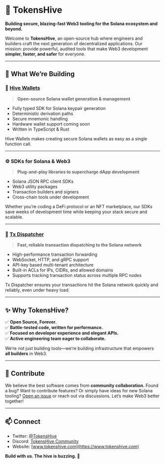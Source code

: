 # 🐝 TokensHive

**Building secure, blazing-fast Web3 tooling for the Solana ecosystem and beyond.**

Welcome to **TokensHive**, an open-source hub where engineers and builders craft the next generation of decentralized applications. Our mission: provide powerful, audited tools that make Web3 development **simpler, faster, and safer** for everyone.

---

## 🚀 What We’re Building

### 🔑 [Hive Wallets](https://github.com/TokensHive/hive-wallets)

> **Open-source Solana wallet generation & management**

- Fully typed SDK for Solana keypair generation
- Deterministic derivation paths
- Secure mnemonic handling
- Hardware wallet support coming soon
- Written in TypeScript & Rust

Hive Wallets makes creating secure Solana wallets as easy as a single function call.

---

### ⚙️ SDKs for Solana & Web3

> **Plug-and-play libraries to supercharge dApp development**

- Solana JSON RPC client SDKs
- Web3 utility packages
- Transaction builders and signers
- Cross-chain tools under development

Whether you’re coding a DeFi protocol or an NFT marketplace, our SDKs save weeks of development time while keeping your stack secure and scalable.

---

### 🚚 [Tx Dispatcher](https://github.com/TokensHive/tx-dispatcher)

> **Fast, reliable transaction dispatching to the Solana network**

- High-performance transaction forwarding
- WebSocket, HTTP, and gRPC support
- API-key based multi-tenant architecture
- Built-in ACLs for IPs, CIDRs, and allowed domains
- Supports tracking transaction status across multiple RPC nodes

Tx Dispatcher ensures your transactions hit the Solana network quickly and reliably, even under heavy load.

---

## ✨ Why TokensHive?

✅ **Open Source, Forever.**  
✅ **Battle-tested code, written for performance.**  
✅ **Focused on developer experience and elegant APIs.**  
✅ **Active engineering team eager to collaborate.**

We’re not just building tools—we’re building infrastructure that empowers **all builders** in Web3.

---

## 💛 Contribute

We believe the best software comes from **community collaboration.** Found a bug? Want to contribute features? Or simply have ideas for new Solana tooling? [Open an issue](https://github.com/TokensHive) or reach out via discussions. Let’s make Web3 better together!

---

## 📫 Connect

- Twitter: [@TokensHive](https://twitter.com/TokensHive)
- Discord: [TokensHive Community](https://discord.gg/tokenshive)
- Website: [www.tokenshive.com](https://www.tokenshive.com)

**Build with us. The hive is buzzing. 🐝**
